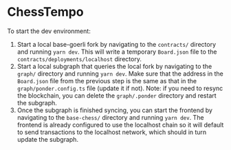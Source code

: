 # ChessTempo

To start the dev environment: 
1. Start a local base-goerli fork by navigating to the `contracts/` directory and running `yarn dev`. This will write a temporary `Board.json` file to the `contracts/deployments/localhost` directory.  
2. Start a local subgraph that queries the local fork by navigating to the `graph/` directory and running `yarn dev`. Make sure that the address in the `Board.json` file from the previous step is the same as that in the `graph/ponder.config.ts` file (update it if not). Note: if you need to resync the blockchain, you can delete the `graph/.ponder` directory and restart the subgraph.
3. Once the subgraph is finished syncing, you can start the frontend by navigating to the `base-chess/` directory and running `yarn dev`. The frontend is already configured to use the localhost chain so it will default to send transactions to the localhost network, which should in turn update the subgraph.  